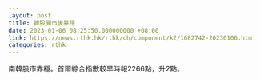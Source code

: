 ```yaml
---
layout: post
title: 韓股開市後靠穩
date: 2023-01-06 08:25:50.000000000 +08:00
link: https://news.rthk.hk/rthk/ch/component/k2/1682742-20230106.htm
categories: rthk
---
```


南韓股市靠穩。首爾綜合指數較早時報2266點，升2點。
